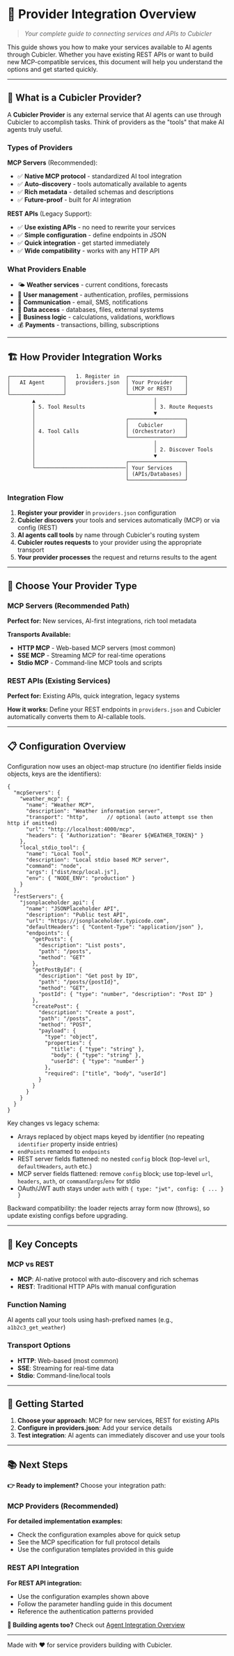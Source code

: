 # 🔧 Provider Integration Overview

> *Your complete guide to connecting services and APIs to Cubicler*

This guide shows you how to make your services available to AI agents through Cubicler. Whether you have existing REST APIs or want to build new MCP-compatible services, this document will help you understand the options and get started quickly.

---

## 🎯 What is a Cubicler Provider?

A **Cubicler Provider** is any external service that AI agents can use through Cubicler to accomplish tasks. Think of providers as the "tools" that make AI agents truly useful.

### Types of Providers

**MCP Servers** (Recommended):

- ✅ **Native MCP protocol** - standardized AI tool integration
- ✅ **Auto-discovery** - tools automatically available to agents  
- ✅ **Rich metadata** - detailed schemas and descriptions
- ✅ **Future-proof** - built for AI integration

**REST APIs** (Legacy Support):

- ✅ **Use existing APIs** - no need to rewrite your services
- ✅ **Simple configuration** - define endpoints in JSON
- ✅ **Quick integration** - get started immediately
- ✅ **Wide compatibility** - works with any HTTP API

### What Providers Enable

- 🌤️ **Weather services** - current conditions, forecasts
- 👤 **User management** - authentication, profiles, permissions  
- 📧 **Communication** - email, SMS, notifications
- 💾 **Data access** - databases, files, external systems
- 🔧 **Business logic** - calculations, validations, workflows
- 💰 **Payments** - transactions, billing, subscriptions

---

## 🏗️ How Provider Integration Works

```text
┌─────────────────┐   1. Register in  ┌──────────────────┐
│   AI Agent      │   providers.json  │ Your Provider    │
│                 │                   │ (MCP or REST)    │
└─────────────────┘                   └──────────────────┘
        ▲                                      │
        │ 5. Tool Results                      │ 3. Route Requests
        │                                      ▼
        │                             ┌──────────────────┐
        │                             │   Cubicler       │
        │ 4. Tool Calls               │ (Orchestrator)   │
        │                             └──────────────────┘
        │                                      │
        │                                      │ 2. Discover Tools
        │                                      ▼
        │                             ┌──────────────────┐
        └─────────────────────────────│ Your Services    │
                                      │ (APIs/Databases) │
                                      └──────────────────┘
```

### Integration Flow

1. **Register your provider** in `providers.json` configuration
2. **Cubicler discovers** your tools and services automatically (MCP) or via config (REST)
3. **AI agents call tools** by name through Cubicler's routing system
4. **Cubicler routes requests** to your provider using the appropriate transport
5. **Your provider processes** the request and returns results to the agent

---

## 🚀 Choose Your Provider Type

### MCP Servers (Recommended Path)

**Perfect for:** New services, AI-first integrations, rich tool metadata

**Transports Available:**

- **HTTP MCP** - Web-based MCP servers (most common)
- **SSE MCP** - Streaming MCP for real-time operations  
- **Stdio MCP** - Command-line MCP tools and scripts

### REST APIs (Existing Services)

**Perfect for:** Existing APIs, quick integration, legacy systems

**How it works:** Define your REST endpoints in `providers.json` and Cubicler automatically converts them to AI-callable tools.

---

## 📋 Configuration Overview

Configuration now uses an object-map structure (no identifier fields inside objects, keys are the identifiers):

```jsonc
{
  "mcpServers": {
    "weather_mcp": {
      "name": "Weather MCP",
      "description": "Weather information server",
      "transport": "http",      // optional (auto attempt sse then http if omitted)
      "url": "http://localhost:4000/mcp",
      "headers": { "Authorization": "Bearer ${WEATHER_TOKEN}" }
    },
    "local_stdio_tool": {
      "name": "Local Tool",
      "description": "Local stdio based MCP server",
      "command": "node",
      "args": ["dist/mcp/local.js"],
      "env": { "NODE_ENV": "production" }
    }
  },
  "restServers": {
    "jsonplaceholder_api": {
      "name": "JSONPlaceholder API",
      "description": "Public test API",
      "url": "https://jsonplaceholder.typicode.com",
      "defaultHeaders": { "Content-Type": "application/json" },
      "endpoints": {
        "getPosts": {
          "description": "List posts",
          "path": "/posts",
          "method": "GET"
        },
        "getPostById": {
          "description": "Get post by ID",
          "path": "/posts/{postId}",
          "method": "GET",
          "postId": { "type": "number", "description": "Post ID" }
        },
        "createPost": {
          "description": "Create a post",
          "path": "/posts",
          "method": "POST",
          "payload": {
            "type": "object",
            "properties": {
              "title": { "type": "string" },
              "body": { "type": "string" },
              "userId": { "type": "number" }
            },
            "required": ["title", "body", "userId"]
          }
        }
      }
    }
  }
}
```

Key changes vs legacy schema:

- Arrays replaced by object maps keyed by identifier (no repeating `identifier` property inside entries)
- `endPoints` renamed to `endpoints`
- REST server fields flattened: no nested `config` block (top-level `url`, `defaultHeaders`, `auth` etc.)
- MCP server fields flattened: remove `config` block; use top-level `url`, `headers`, `auth`, or `command`/`args`/`env` for stdio
- OAuth/JWT auth stays under `auth` with `{ type: "jwt", config: { ... } }`

Backward compatibility: the loader rejects array form now (throws), so update existing configs before upgrading.

---

## 🔧 Key Concepts

### MCP vs REST

- **MCP**: AI-native protocol with auto-discovery and rich schemas
- **REST**: Traditional HTTP APIs with manual configuration

### Function Naming

AI agents call your tools using hash-prefixed names (e.g., `a1b2c3_get_weather`)

### Transport Options

- **HTTP**: Web-based (most common)
- **SSE**: Streaming for real-time data  
- **Stdio**: Command-line/local tools

---

## 🎯 Getting Started

1. **Choose your approach**: MCP for new services, REST for existing APIs
2. **Configure in providers.json**: Add your service details
3. **Test integration**: AI agents can immediately discover and use your tools

---

## 📚 Next Steps

**👉 Ready to implement?** Choose your integration path:

### MCP Providers (Recommended)

**For detailed implementation examples:**

- Check the configuration examples above for quick setup
- See the MCP specification for full protocol details
- Use the configuration templates provided in this guide

### REST API Integration

**For REST API integration:**

- Use the configuration examples shown above
- Follow the parameter handling guide in this document
- Reference the authentication patterns provided

**🤖 Building agents too?** Check out [Agent Integration Overview](AGENT_INTEGRATION.md)

---

Made with ❤️ for service providers building with Cubicler.

